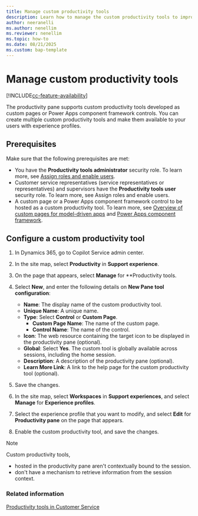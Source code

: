 ```yaml
---
title: Manage custom productivity tools
description: Learn how to manage the custom productivity tools to improve representative productivity in Dynamics 365 Customer Service.
author: neeranelli
ms.author: nenellim
ms.reviewer: nenellim
ms.topic: how-to 
ms.date: 08/21/2025
ms.custom: bap-template
---
```


# Manage custom productivity tools

[!INCLUDE[cc-feature-availability](../../includes/cc-feature-availability.md)]

The productivity pane supports custom productivity tools developed as custom pages or Power Apps component framework controls. You can create multiple custom productivity tools and make them available to your users with experience profiles.

## Prerequisites

Make sure that the following prerequisites are met:

- You have the **Productivity tools administrator** security role. To learn more, see [Assign roles and enable users](../implement/add-users-assign-roles.md).
- Customer service representatives (service representatives or representatives) and supervisors have the **Productivity tools user** security role. To learn more, see Assign roles and enable users.
- A custom page or a Power Apps component framework control to be hosted as a custom productivity tool. To learn more, see [Overview of custom pages for model-driven apps](/power-apps/maker/model-driven-apps/model-app-page-overview) and [Power Apps component framework](/power-apps/developer/component-framework/overview).

## Configure a custom productivity tool

1. In Dynamics 365, go to Copilot Service admin center.
1. In the site map, select **Productivity** in **Support experience**.
1. On the page that appears, select **Manage** for **Productivity tools.
1. Select **New**, and enter the following details on **New Pane tool configuration**:

   - **Name**: The display name of the custom productivity tool.
   - **Unique Name**: A unique name.
   - **Type**: Select **Control** or **Custom Page**.
     - **Custom Page Name**: The name of the custom page.
     - **Control Name**: The name of the control.
   - **Icon**: The web resource containing the target icon to be displayed in the productivity pane (optional).
   - **Global**: Select **Yes**. The custom tool is globally available across sessions, including the home session.
   - **Description**: A description of the productivity pane (optional).
   - **Learn More Link**: A link to the help page for the custom productivity tool (optional).
1. Save the changes.
1. In the site map, select **Workspaces** in **Support experiences**, and select **Manage** for **Experience profiles**.
1. Select the experience profile that you want to modify, and select **Edit** for **Productivity pane** on the page that appears.
1. Enable the custom productivity tool, and save the changes.

 > [!NOTE]
 > Custom productivity tools,
 > - hosted in the productivity pane aren't contextually bound to the session. 
 > - don't have a mechanism to retrieve information from the session context.

### Related information

[Productivity tools in Customer Service](productivity-tools.md)  